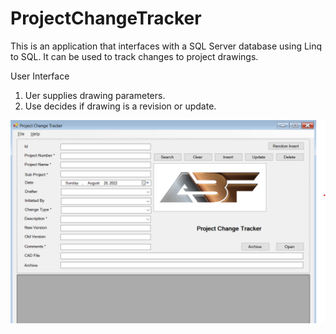# ProjectChangeTracker
This is an application that interfaces with a SQL Server database using Linq to SQL. It can be used to track changes to project drawings.

User Interface

1. Uer supplies drawing parameters.
2. Use decides if drawing is a revision or update.


![alt text](https://github.com/FrostyDesigner/ProjectChangeTracker/blob/master/PCT1.png)
